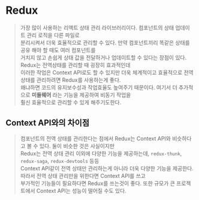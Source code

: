 # Redux
> 가장 많이 사용하는 리액트 상태 관리 라이브러리이다. 컴포넌트의 상태 업데이트 관리 로직을  다른 파일로  
> 분리시켜서 더욱 효율적으로 관리할 수 있다. 만약 컴포넌트끼리 똑같은 상태를 공유 해야 할 때도 여러 컴포넌트를  
> 거치지 않고 손쉽게 상태 값을 전달하거나 업데이트할 수 있다는 장점이 있다. Redux는 전역상태를 관리할 때 굉장히 효과적인데  
> 이러한 작업은 Context API로도 할 수 있지만 더욱 체계적이고 효율적으로 전역 상태를 관리하려면 Redux를 사용하는게 좋다.  
> 왜냐하면 코드의 유지보수성과 작업효율도 높여주기 때문이다. 여기서 더 추가적으로 __미들웨어__ 라는 기능을 제공하여 비동기 작업을  
> 훨신 효율적으로 관리할 수 있게 해주기도한다.

## Context API와의 차이점
> 컴포넌트의 전역 상태를 관리한다는 점에서 Redux는 Context API와 비슷하다고 볼 수 있다. 둘이 비슷한 것은 사실이지만  
> Redux는 전역 상태 관리 이외에 다양한 기능을 제공하는데, `redux-thunk`, `redux-saga`, `redux-devtools` 등등  
> Context API같이 전역 상태만 관리하는게 아니라 더욱 다양한 기능을 제공한다. 따라서 전역 상태 관리만을 위한다면 Context API를 쓰고  
> 부가적인 기능들이 필요하다면 Redux를 쓰는것이 좋다. 또한 규모가 큰 프로젝트에서 Context API는 성능이 떨어질 수도 있다.
